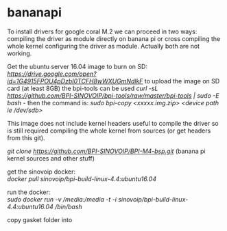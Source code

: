 # bananapi

To install drivers for google coral M.2 we can proceed in two ways: compiling the driver as module directly on banana pi or cross compiling the whole kernel configuring the driver as module. Actually both are not working.  

Get the ubuntu server 16.04 image to burn on SD:  
*https://drive.google.com/open?id=1G4915FPOU4pDzbI0TCFH8wWXUGmNdlkF* to upload the image on SD card (at least 8GB) the bpi-tools can be used *curl -sL https://github.com/BPI-SINOVOIP/bpi-tools/raw/master/bpi-tools | sudo -E bash -* then the command is: *sudo bpi-copy <xxxxx.img.zip> <device path ie /dev/sdb>*  

This image does not include kernel headers useful to compile the driver so is still required compiling the whole kernel from sources (or get headers from this git).  

*git clone https://github.com/BPI-SINOVOIP/BPI-M4-bsp.git* (banana pi kernel sources and other stuff)

get the sinovoip docker:   
*docker pull sinovoip/bpi-build-linux-4.4:ubuntu16.04*  

run the docker:  
*sudo docker run -v /media:/media -t -i sinovoip/bpi-build-linux-4.4:ubuntu16.04 /bin/bash*

copy gasket folder into 
